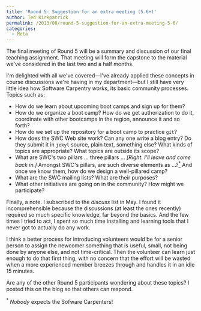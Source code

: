 ```yaml
---
title: 'Round 5: Suggestion for an extra meeting (5.6+)'
author: Ted Kirkpatrick
permalink: /2013/08/round-5-suggestion-for-an-extra-meeting-5-6/
categories:
  - Meta
---
```

The final meeting of Round 5 will be a summary and discussion of our final teaching assignment. That meeting will form the capstone to the material we've considered in the last two and a half months.

I'm delighted with all we've covered—I've already applied these concepts in course discussions we're having in my department—but I still have very little idea how Software Carpentry *works*, its basic community processes. Topics such as:

*   How do we learn about upcoming boot camps and sign up for them?
*   How do we organize a boot camp? How do we get authorization to do it, coordinate with other bootcamps in the region, announce it and so forth?
*   How do we set up the repository for a boot camp to practice `git`?
*   How does the SWC Web site work? Can any one write a blog entry? Do they submit it in `jekyl` source, plain text, something else? What kinds of topics are appropriate? What topics are outside its scope?
*   What are SWC's two pillars … three pillars … *[Right. I'll leave and come back in.]* Amongst SWC's pillars, are such diverse elements as …?[<sup>*</sup>][1] And once we know them, how do we design a well-pillared camp?
*   What are the SWC mailing lists? What are their purposes?
*   What other initiatives are going on in the community? How might we participate?

Finally, a note. I subscribed to the *discuss* list in May. I found it incomprehensible because the discussions (at least the ones recently) required so much specific knowledge, far beyond the basics. And the few times I tried to act, I spent so much time installing and learning tools that I never got to actually do any work.

I think a better process for introducing volunteers would be for a senior person to assign the newcomer something that is useful, small, not being done by anyone else, and not time-critical. Then the volunteer can learn just enough to do that first thing, with no concern that the effort will be wasted when a more experienced member breezes through and handles it in an idle 15 minutes.

Are any of the other Round 5 participants wondering about these topics? I posted this on the blog so that others can respond.

<p id="fn1">
  <sup>*</sup> <em>Nobody</em> expects the Sofware Carpenters!
</p>

 [1]: #fn1
